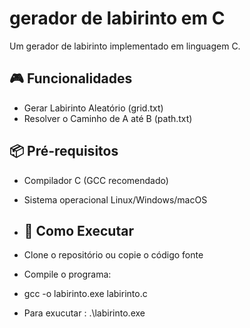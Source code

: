 # gerador de labirinto em C

Um gerador de labirinto implementado em linguagem C.


## 🎮 Funcionalidades

- Gerar Labirinto Aleatório (grid.txt)
- Resolver o Caminho de A até B (path.txt)
  

## 📦 Pré-requisitos

- Compilador C (GCC recomendado)
- Sistema operacional Linux/Windows/macOS

- ## 🚀 Como Executar

- Clone o repositório ou copie o código fonte

- Compile o programa:
- gcc -o labirinto.exe labirinto.c
- Para exucutar : 
  .\labirinto.exe
